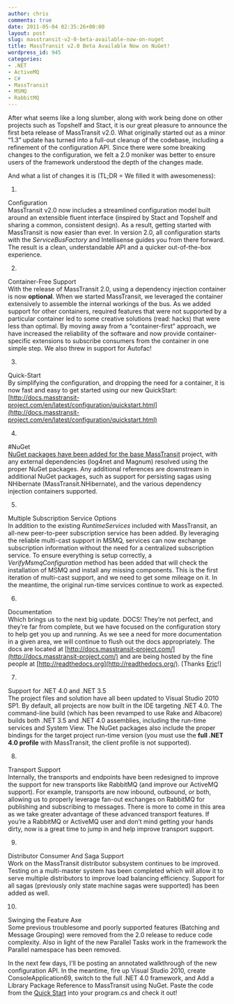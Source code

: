 ```yaml
---
author: chris
comments: true
date: 2011-05-04 02:35:26+00:00
layout: post
slug: masstransit-v2-0-beta-available-now-on-nuget
title: MassTransit v2.0 Beta Available Now on NuGet!
wordpress_id: 945
categories:
- .NET
- ActiveMQ
- C#
- MassTransit
- MSMQ
- RabbitMQ
---
```





After what seems like a long slumber, along with work being done on other projects such as Topshelf and Stact, it is our great pleasure to announce the first beta release of MassTransit v2.0. What originally started out as a minor “1.3” update has turned into a full-out cleanup of the codebase, including a refinement of the configuration API. Since there were some breaking changes to the configuration, we felt a 2.0 moniker was better to ensure users of the framework understood the depth of the changes made.




And what a list of changes it is (TL;DR = We filled it with awesomeness): 






  1. 


Configuration   
MassTransit v2.0 now includes a streamlined configuration model built around an extensible fluent interface (inspired by Stact and Topshelf and sharing a common, consistent design). As a result, getting started with MassTransit is now easier than ever. In version 2.0, all configuration starts with the _ServiceBusFactory_ and Intellisense guides you from there forward. The result is a clean, understandable API and a quicker out-of-the-box experience.





  2. 


Container-Free Support  
With the release of MassTransit 2.0, using a dependency injection container is now **optional**. When we started MassTransit, we leveraged the container extensively to assemble the internal workings of the bus. As we added support for other containers, required features that were not supported by a particular container led to some creative solutions (read: hacks) that were less than optimal. By moving away from a “container-first” approach, we have increased the reliability of the software and now provide container-specific extensions to subscribe consumers from the container in one simple step. We also threw in support for Autofac!





  3. 


Quick-Start  
By simplifying the configuration, and dropping the need for a container, it is now fast and easy to get started using our new QuickStart:  
[http://docs.masstransit-project.com/en/latest/configuration/quickstart.html](http://docs.masstransit-project.com/en/latest/configuration/quickstart.html)





  4. 


#NuGet  
[NuGet packages have been added for the base MassTransit](http://nuget.org/List/Search?packageType=Packages&searchCategory=All+Categories&searchTerm=MassTransit&sortOrder=package-download-count&pageSize=10) project, with any external dependencies (log4net and Magnum) resolved using the proper NuGet packages. Any additional references are downstream in additional NuGet packages, such as support for persisting sagas using NHibernate (MassTransit.NHibernate), and the various dependency injection containers supported.





  5. 


Multiple Subscription Service Options  
In addition to the existing _RuntimeServices_ included with MassTransit, an all-new peer-to-peer subscription service has been added. By leveraging the reliable multi-cast support in MSMQ, services can now exchange subscription information without the need for a centralized subscription service. To ensure everything is setup correctly, a _VerifyMsmqConfiguration_ method has been added that will check the installation of MSMQ and install any missing components. This is the first iteration of multi-cast support, and we need to get some mileage on it. In the meantime, the original run-time services continue to work as expected.





  6. 


Documentation  
Which brings us to the next big update. DOCS! They’re not perfect, and they’re far from complete, but we have focused on the configuration story to help get you up and running. As we see a need for more documentation in a given area, we will continue to flush out the docs appropriately. The docs are located at [http://docs.masstransit-project.com/](http://docs.masstransit-project.com/) and are being hosted by the fine people at [http://readthedocs.org](http://readthedocs.org/). [Thanks [Eric](http://ericholscher.com/)!]





  7. 


Support for .NET 4.0 and .NET 3.5  
The project files and solution have all been updated to Visual Studio 2010 SP1. By default, all projects are now built in the IDE targeting .NET 4.0. The command-line build (which has been revamped to use Rake and Albacore) builds both .NET 3.5 and .NET 4.0 assemblies, including the run-time services and System View. The NuGet packages also include the proper bindings for the target project run-time version (you must use the **full .NET 4.0 profile** with MassTransit, the client profile is not supported). 





  8. 


Transport Support  
Internally, the transports and endpoints have been redesigned to improve the support for new transports like RabbitMQ (and improve our ActiveMQ support). For example, transports are now inbound, outbound, or both, allowing us to properly leverage fan-out exchanges on RabbitMQ for publishing and subscribing to messages. There is more to come in this area as we take greater advantage of these advanced transport features. If you’re a RabbitMQ or ActiveMQ user and don’t mind getting your hands dirty, now is a great time to jump in and help improve transport support.





  9. 


Distributor Consumer And Saga Support  
Work on the MassTransit distributor subsystem continues to be improved. Testing on a multi-master system has been completed which will allow it to serve multiple distributors to improve load balancing efficiency. Support for all sagas (previously only state machine sagas were supported) has been added as well.





  10. 


Swinging the Feature Axe  
Some previous troublesome and poorly supported features (Batching and Message Grouping) were removed from the 2.0 release to reduce code complexity. Also in light of the new Parallel Tasks work in the framework the Parallel namespace has been removed.







In the next few days, I'll be posting an annotated walkthrough of the new configuration API. In the meantime, fire up Visual Studio 2010, create ConsoleApplication69, switch to the full .NET 4.0 framework, and Add a Library Package Reference to MassTransit using NuGet. Paste the code from the [Quick Start](http://docs.masstransit-project.com/en/latest/configuration/quickstart.html) into your program.cs and check it out!



